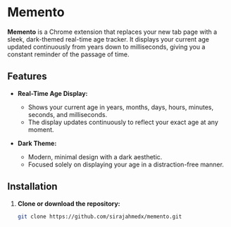 # Memento

**Memento** is a Chrome extension that replaces your new tab page with a sleek, dark-themed real-time age tracker. It displays your current age updated continuously from years down to milliseconds, giving you a constant reminder of the passage of time.

## Features

- **Real-Time Age Display:**  
  - Shows your current age in years, months, days, hours, minutes, seconds, and milliseconds.
  - The display updates continuously to reflect your exact age at any moment.

- **Dark Theme:**  
  - Modern, minimal design with a dark aesthetic.
  - Focused solely on displaying your age in a distraction-free manner.

## Installation

1. **Clone or download the repository:**

   ```bash
   git clone https://github.com/sirajahmedx/memento.git
